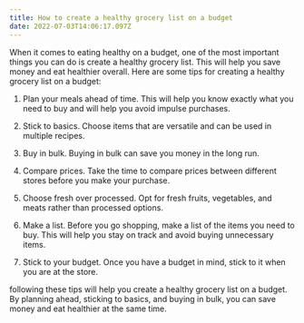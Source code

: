 ```yaml
---
title: How to create a healthy grocery list on a budget
date: 2022-07-03T14:06:17.097Z
---
```


When it comes to eating healthy on a budget, one of the most important things you can do is create a healthy grocery list. This will help you save money and eat healthier overall. Here are some tips for creating a healthy grocery list on a budget:

1. Plan your meals ahead of time. This will help you know exactly what you need to buy and will help you avoid impulse purchases.

2. Stick to basics. Choose items that are versatile and can be used in multiple recipes.

3. Buy in bulk. Buying in bulk can save you money in the long run.

4. Compare prices. Take the time to compare prices between different stores before you make your purchase.

5. Choose fresh over processed. Opt for fresh fruits, vegetables, and meats rather than processed options.

6. Make a list. Before you go shopping, make a list of the items you need to buy. This will help you stay on track and avoid buying unnecessary items.

7. Stick to your budget. Once you have a budget in mind, stick to it when you are at the store.

 following these tips will help you create a healthy grocery list on a budget. By planning ahead, sticking to basics, and buying in bulk, you can save money and eat healthier at the same time.
